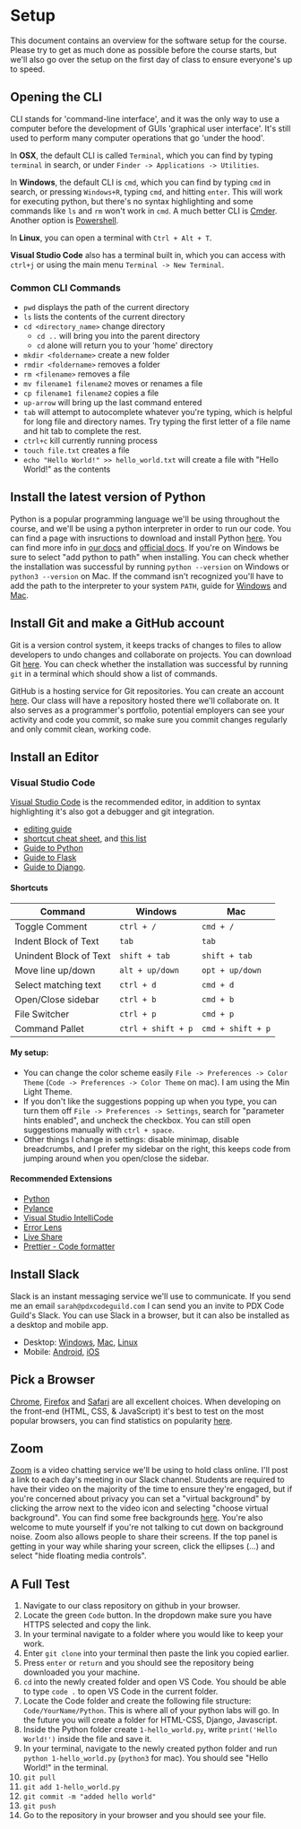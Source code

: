 # Setup

This document contains an overview for the software setup for the course. Please try to get as much done as possible before the course starts, but we'll also go over the setup on the first day of class to ensure everyone's up to speed.

## Opening the CLI

CLI stands for 'command-line interface', and it was the only way to use a computer before the development of GUIs 'graphical user interface'. It's still used to perform many computer operations that go 'under the hood'.

In **OSX**, the default CLI is called `Terminal`, which you can find by typing `terminal` in search, or under `Finder -> Applications -> Utilities`.

In **Windows**, the default CLI is `cmd`, which you can find by typing `cmd` in search, or pressing `Windows+R`, typing `cmd`, and hitting `enter`. This will work for executing python, but there's no syntax highlighting and some commands like `ls` and `rm` won't work in `cmd`. A much better CLI is [Cmder](http://cmder.net/). Another option is [Powershell](https://msdn.microsoft.com/en-us/powershell/scripting/setup/installing-windows-powershell).

In **Linux**, you can open a terminal with `Ctrl + Alt + T`.

**Visual Studio Code** also has a terminal built in, which you can access with `ctrl+j` or using the main menu `Terminal -> New Terminal`.

### Common CLI Commands

- `pwd` displays the path of the current directory
- `ls` lists the contents of the current directory
- `cd <directory_name>` change directory
  - `cd ..` will bring you into the parent directory
  - `cd` alone will return you to your 'home' directory
- `mkdir <foldername>` create a new folder
- `rmdir <foldername>` removes a folder
- `rm <filename>` removes a file
- `mv filename1 filename2` moves or renames a file
- `cp filename1 filename2` copies a file
- `up-arrow` will bring up the last command entered
- `tab` will attempt to autocomplete whatever you're typing, which is helpful for long file and directory names. Try typing the first letter of a file name and hit tab to complete the rest.
- `ctrl+c` kill currently running process
- `touch file.txt` creates a file
- `echo "Hello World!" >> hello_world.txt` will create a file with "Hello World!" as the contents

## Install the latest version of Python

Python is a popular programming language we'll be using throughout the course, and we'll be using a python interpreter in order to run our code. You can find a page with insructions to download and install Python [here](https://www.python.org/downloads/). You can find more info in [our docs](../1%20Python/01%20-%20Overview.md) and [official docs](https://docs.python.org/3/using/cmdline.html). If you're on Windows be sure to select "add python to path" when installing. You can check whether the installation was successful by running `python --version` on Windows or `python3 --version` on Mac. If the command isn't recognized you'll have to add the path to the interpreter to your system `PATH`, guide for [Windows](https://superuser.com/questions/143119/how-do-i-add-python-to-the-windows-path) and [Mac](https://stackoverflow.com/questions/3387695/add-to-python-path-mac-os-x).

## Install Git and make a GitHub account

Git is a version control system, it keeps tracks of changes to files to allow developers to undo changes and collaborate on projects. You can download Git [here](https://git-scm.com/downloads). You can check whether the installation was successful by running `git` in a terminal which should show a list of commands.

GitHub is a hosting service for Git repositories. You can create an account [here](https://github.com/join). Our class will have a repository hosted there we'll collaborate on. It also serves as a programmer's portfolio, potential employers can see your activity and code you commit, so make sure you commit changes regularly and only commit clean, working code.

## Install an Editor

### Visual Studio Code

[Visual Studio Code](https://code.visualstudio.com/) is the recommended editor, in addition to syntax highlighting it's also got a debugger and git integration.

- [editing guide](https://code.visualstudio.com/docs/editor/codebasics)
- [shortcut cheat sheet](https://code.visualstudio.com/shortcuts/keyboard-shortcuts-windows.pdf), and [this list](https://medium.com/better-programming/20-vs-code-shortcuts-for-fast-coding-cheatsheet-10b0e72fd5d)
- [Guide to Python](https://code.visualstudio.com/docs/python/python-tutorial)
- [Guide to Flask](https://code.visualstudio.com/docs/python/tutorial-flask)
- [Guide to Django](https://code.visualstudio.com/docs/python/tutorial-django).

#### Shortcuts

| Command                | Windows            | Mac               |
| ---------------------- | ------------------ | ----------------- |
| Toggle Comment         | `ctrl + /`         | `cmd + /`         |
| Indent Block of Text   | `tab`              | `tab`             |
| Unindent Block of Text | `shift + tab`      | `shift + tab`     |
| Move line up/down      | `alt + up/down`    | `opt + up/down`   |
| Select matching text   | `ctrl + d`         | `cmd + d`         |
| Open/Close sidebar     | `ctrl + b`         | `cmd + b`         |
| File Switcher          | `ctrl + p`         | `cmd + p`         |
| Command Pallet         | `ctrl + shift + p` | `cmd + shift + p` |

#### My setup:

- You can change the color scheme easily `File -> Preferences -> Color Theme` (`Code -> Preferences -> Color Theme` on mac). I am using the Min Light Theme.
- If you don't like the suggestions popping up when you type, you can turn them off `File -> Preferences -> Settings`, search for "parameter hints enabled", and uncheck the checkbox. You can still open suggestions manually with `ctrl + space`.
- Other things I change in settings: disable minimap, disable breadcrumbs, and I prefer my sidebar on the right, this keeps code from jumping around when you open/close the sidebar.

#### Recommended Extensions

- [Python](https://marketplace.visualstudio.com/items?itemName=ms-python.python)
- [Pylance](https://marketplace.visualstudio.com/items?itemName=ms-python.vscode-pylance)
- [Visual Studio IntelliCode](https://marketplace.visualstudio.com/items?itemName=VisualStudioExptTeam.vscodeintellicode)
- [Error Lens](https://marketplace.visualstudio.com/items?itemName=usernamehw.errorlens)
- [Live Share](https://marketplace.visualstudio.com/items?itemName=MS-vsliveshare.vsliveshare)
- [Prettier - Code formatter](https://marketplace.visualstudio.com/items?itemName=esbenp.prettier-vscode)


## Install Slack

Slack is an instant messaging service we'll use to communicate. If you send me an email `sarah@pdxcodeguild.com` I can send you an invite to PDX Code Guild's Slack. You can use Slack in a browser, but it can also be installed as a desktop and mobile app.

- Desktop: [Windows](https://slack.com/downloads/windows), [Mac](https://slack.com/downloads/mac), [Linux](https://slack.com/downloads/linux)
- Mobile: [Android](https://slack.com/downloads/android), [iOS](https://slack.com/downloads/ios)

## Pick a Browser

[Chrome](https://www.google.com/chrome/), [Firefox](https://www.mozilla.org/en-US/firefox/new/) and [Safari](https://www.apple.com/safari/) are all excellent choices. When developing on the front-end (HTML, CSS, & JavaScript) it's best to test on the most popular browsers, you can find statistics on popularity [here](https://en.wikipedia.org/wiki/Usage_share_of_web_browsers#Summary_tables).

## Zoom

[Zoom](https://zoom.us/) is a video chatting service we'll be using to hold class online. I'll post a link to each day's meeting in our Slack channel. Students are required to have their video on the majority of the time to ensure they're engaged, but if you're concerned about privacy you can set a "virtual background" by clicking the arrow next to the video icon and selecting "choose virtual background". You can find some free backgrounds [here](https://www.shutterstock.com/discover/free-virtual-backgrounds). You're also welcome to mute yourself if you're not talking to cut down on background noise. Zoom also allows people to share their screens. If the top panel is getting in your way while sharing your screen, click the ellipses (...) and select "hide floating media controls".

## A Full Test

1. Navigate to our class repository on github in your browser.
2. Locate the green `Code` button. In the dropdown make sure you have HTTPS selected and copy the link.
3. In your terminal navigate to a folder where you would like to keep your work.
4. Enter `git clone` into your terminal then paste the link you copied earlier.
5. Press `enter` or `return` and you should see the repository being downloaded you your machine.
6. `cd` into the newly created folder and open VS Code. You should be able to type `code .` to open VS Code in the current folder.
7. Locate the Code folder and create the following file structure: `Code/YourName/Python`. This is where all of your python labs will go. In the future you will create a folder for HTML-CSS, Django, Javascript.
8. Inside the Python folder create `1-hello_world.py`, write `print('Hello World!')` inside the file and save it.
9. In your terminal, navigate to the newly created python folder and run `python 1-hello_world.py` (`python3` for mac). You should see "Hello World!" in the terminal.
10. `git pull`
11. `git add 1-hello_world.py`
12. `git commit -m "added hello world"`
13. `git push`
14. Go to the repository in your browser and you should see your file.
